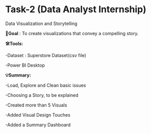 # Task-2 (Data Analyst Internship)
Data Visualization and Storytelling


**🎯Goal** : To create visualizations that convey a compelling story.


**🛠️Tools:**

-Dataset : Superstore Dataset(csv file)

-Power BI Desktop


**💡Summary:**

-Load, Explore and Clean basic issues

-Choosing a Story, to be explained

-Created more than 5 Visuals

-Added Visual Design Touches

-Added a Summary Dashboard









